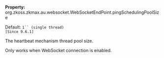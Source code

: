 **Property:**
org.zkoss.zkmax.au.websocket.WebSocketEndPoint.pingSchedulingPoolSize

Default:  `1`` (single thread)`  
`[Since 9.6.1]`

The heartbeat mechanism thread pool size.

Only works when WebSocket connection is enabled.
